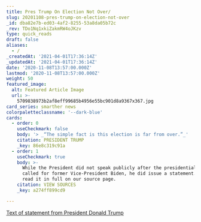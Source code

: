 ```yaml
---
title: Pres Trump On Election Not Over/
slug: 20201108-pres-trump-on-election-not-over
_id: dba82e7b-ed03-4af2-8255-53a8da05b72c
_rev: TDo1Nq1xkiZakmRW4oJKzv
type: quick_reads
draft: false
aliases:
  - /
_createdAt: '2021-04-01T17:36:14Z'
_updatedAt: '2021-04-01T17:36:14Z'
date: '2020-11-08T13:57:00.000Z'
lastmod: '2020-11-08T13:57:00.000Z'
weight: 50
featured_image:
  alt: Featured Article Image
  url: >-
    5709838973b2af8eff99685b4956e55bc901d8a9367x367.jpg
card_series: smarther news
colorpaletteclassname: '--dark-blue'
cards:
  - order: 0
    useCheckmark: false
    body: '> _“The simple fact is this election is far from over.”_'
    citation: PRESIDENT TRUMP
    _key: 86e8c319c91a
  - order: 1
    useCheckmark: true
    body: >-
      While the President did not speak publicly after the presidential race was
      called for former Vice-President Biden, he did issue a statement. You can
      read it in full on our source page.
    citation: VIEW SOURCES
    _key: a274ff899cd9

---
```

[Text of statement from President Donald Trump](https://apnews.com/article/transcript-statement-donald-trump-c809d17b5cd34048e1a5e9bbb4b73cb7)